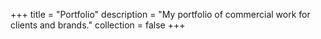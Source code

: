 +++
title = "Portfolio"
description = "My portfolio of commercial work for clients and brands."
collection = false
+++
